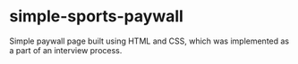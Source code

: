 # simple-sports-paywall

Simple paywall page built using HTML and CSS, which was implemented as a part of an interview process.
